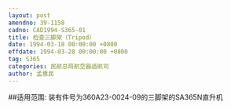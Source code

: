 ```yaml
---
layout: post
amendno: 39-1158
cadno: CAD1994-S365-01
title: 检查三脚架（Tripod）
date: 1994-03-18 00:00:00 +0800
effdate: 1994-03-28 00:00:00 +0800
tag: S365
categories: 民航总局航空器适航司
author: 孟惠民
---
```


##适用范围:
装有件号为360A23-0024-09的三脚架的SA365N直升机

